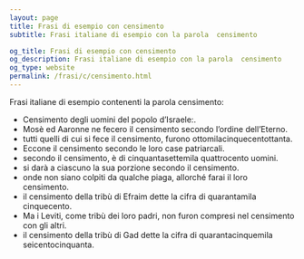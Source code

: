 ```yaml
---
layout: page
title: Frasi di esempio con censimento 
subtitle: Frasi italiane di esempio con la parola  censimento

og_title: Frasi di esempio con censimento 
og_description: Frasi italiane di esempio con la parola  censimento
og_type: website
permalink: /frasi/c/censimento.html
---
```


Frasi italiane di esempio contenenti la parola censimento:


- Censimento degli uomini del popolo d’Israele:.
- Mosè ed Aaronne ne fecero il censimento secondo l’ordine dell’Eterno.
- tutti quelli di cui si fece il censimento, furono ottomilacinquecentottanta.
- Eccone il censimento secondo le loro case patriarcali.
- secondo il censimento, è di cinquantasettemila quattrocento uomini.
- si darà a ciascuno la sua porzione secondo il censimento.
- onde non siano colpiti da qualche piaga, allorché farai il loro censimento.
- il censimento della tribù di Efraim dette la cifra di quarantamila cinquecento.
- Ma i Leviti, come tribù dei loro padri, non furon compresi nel censimento con gli altri.
- il censimento della tribù di Gad dette la cifra di quarantacinquemila seicentocinquanta.
